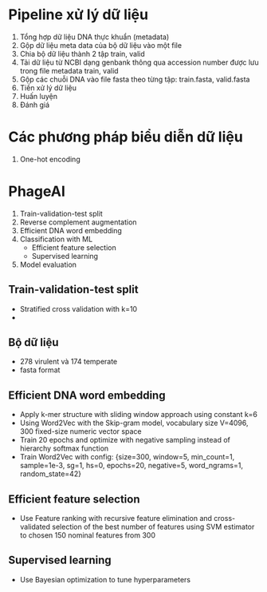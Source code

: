 # Pipeline xử lý dữ liệu
1. Tổng hợp dữ liệu DNA thực khuẩn (metadata)
2. Gộp dữ liệu meta data của bộ dữ liệu vào một file
3. Chia bộ dữ liệu thành 2 tập train, valid
4. Tải dữ liệu từ NCBI dạng genbank thông qua accession number được lưu trong file metadata train, valid
5. Gộp các chuỗi DNA vào file fasta theo từng tập: train.fasta, valid.fasta
6. Tiền xử lý dữ liệu
7. Huấn luyện
8. Đánh giá

# Các phương pháp biểu diễn dữ liệu
1. One-hot encoding


# PhageAI
1. Train-validation-test split
2. Reverse complement augmentation
3. Efficient DNA word embedding
4. Classification with ML
    - Efficient feature selection
    - Supervised learning
5. Model evaluation

## Train-validation-test split
- Stratified cross validation with k=10
- 

## Bộ dữ liệu
- 278 virulent và 174 temperate
- fasta format

## Efficient DNA word embedding
- Apply k-mer structure with sliding window approach using constant k=6
- Using Word2Vec with the Skip-gram model, vocabulary size V=4096, 300 fixed-size numeric vector space
- Train 20 epochs and optimize with negative sampling instead of hierarchy softmax function
- Train Word2Vec with config: {size=300, window=5, min_count=1, sample=1e-3, sg=1, hs=0, epochs=20, negative=5, word_ngrams=1, random_state=42}  

## Efficient feature selection
- Use Feature ranking with recursive feature elimination and cross-validated selection of the best number of features using SVM estimator to chosen 150 nominal features from 300

## Supervised learning
- Use Bayesian optimization to tune hyperparameters
